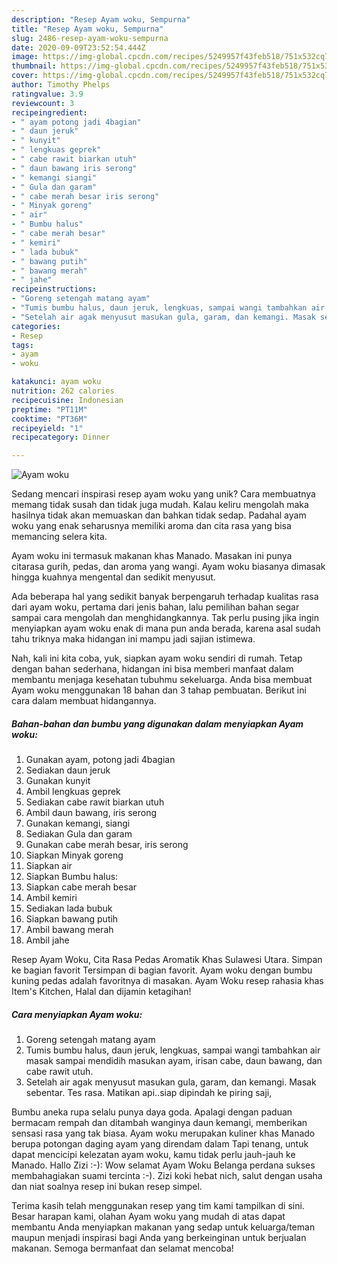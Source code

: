```yaml
---
description: "Resep Ayam woku, Sempurna"
title: "Resep Ayam woku, Sempurna"
slug: 2486-resep-ayam-woku-sempurna
date: 2020-09-09T23:52:54.444Z
image: https://img-global.cpcdn.com/recipes/5249957f43feb518/751x532cq70/ayam-woku-foto-resep-utama.jpg
thumbnail: https://img-global.cpcdn.com/recipes/5249957f43feb518/751x532cq70/ayam-woku-foto-resep-utama.jpg
cover: https://img-global.cpcdn.com/recipes/5249957f43feb518/751x532cq70/ayam-woku-foto-resep-utama.jpg
author: Timothy Phelps
ratingvalue: 3.9
reviewcount: 3
recipeingredient:
- " ayam potong jadi 4bagian"
- " daun jeruk"
- " kunyit"
- " lengkuas geprek"
- " cabe rawit biarkan utuh"
- " daun bawang iris serong"
- " kemangi siangi"
- " Gula dan garam"
- " cabe merah besar iris serong"
- " Minyak goreng"
- " air"
- " Bumbu halus"
- " cabe merah besar"
- " kemiri"
- " lada bubuk"
- " bawang putih"
- " bawang merah"
- " jahe"
recipeinstructions:
- "Goreng setengah matang ayam"
- "Tumis bumbu halus, daun jeruk, lengkuas, sampai wangi tambahkan air masak sampai mendidih masukan ayam, irisan cabe, daun bawang, dan cabe rawit utuh."
- "Setelah air agak menyusut masukan gula, garam, dan kemangi. Masak sebentar. Tes rasa. Matikan api..siap dipindah ke piring saji,"
categories:
- Resep
tags:
- ayam
- woku

katakunci: ayam woku 
nutrition: 262 calories
recipecuisine: Indonesian
preptime: "PT11M"
cooktime: "PT36M"
recipeyield: "1"
recipecategory: Dinner

---
```



![Ayam woku](https://img-global.cpcdn.com/recipes/5249957f43feb518/751x532cq70/ayam-woku-foto-resep-utama.jpg)

Sedang mencari inspirasi resep ayam woku yang unik? Cara membuatnya memang tidak susah dan tidak juga mudah. Kalau keliru mengolah maka hasilnya tidak akan memuaskan dan bahkan tidak sedap. Padahal ayam woku yang enak seharusnya memiliki aroma dan cita rasa yang bisa memancing selera kita.

Ayam woku ini termasuk makanan khas Manado. Masakan ini punya citarasa gurih, pedas, dan aroma yang wangi. Ayam woku biasanya dimasak hingga kuahnya mengental dan sedikit menyusut.

Ada beberapa hal yang sedikit banyak berpengaruh terhadap kualitas rasa dari ayam woku, pertama dari jenis bahan, lalu pemilihan bahan segar sampai cara mengolah dan menghidangkannya. Tak perlu pusing jika ingin menyiapkan ayam woku enak di mana pun anda berada, karena asal sudah tahu triknya maka hidangan ini mampu jadi sajian istimewa.


Nah, kali ini kita coba, yuk, siapkan ayam woku sendiri di rumah. Tetap dengan bahan sederhana, hidangan ini bisa memberi manfaat dalam membantu menjaga kesehatan tubuhmu sekeluarga. Anda bisa membuat Ayam woku menggunakan 18 bahan dan 3 tahap pembuatan. Berikut ini cara dalam membuat hidangannya.

<!--inarticleads1-->

##### Bahan-bahan dan bumbu yang digunakan dalam menyiapkan Ayam woku:

1. Gunakan  ayam, potong jadi 4bagian
1. Sediakan  daun jeruk
1. Gunakan  kunyit
1. Ambil  lengkuas geprek
1. Sediakan  cabe rawit biarkan utuh
1. Ambil  daun bawang, iris serong
1. Gunakan  kemangi, siangi
1. Sediakan  Gula dan garam
1. Gunakan  cabe merah besar, iris serong
1. Siapkan  Minyak goreng
1. Siapkan  air
1. Siapkan  Bumbu halus:
1. Siapkan  cabe merah besar
1. Ambil  kemiri
1. Sediakan  lada bubuk
1. Siapkan  bawang putih
1. Ambil  bawang merah
1. Ambil  jahe


Resep Ayam Woku, Cita Rasa Pedas Aromatik Khas Sulawesi Utara. Simpan ke bagian favorit Tersimpan di bagian favorit. Ayam woku dengan bumbu kuning pedas adalah favoritnya di masakan. Ayam Woku resep rahasia khas Item&#39;s Kitchen, Halal dan dijamin ketagihan! 

<!--inarticleads2-->

##### Cara menyiapkan Ayam woku:

1. Goreng setengah matang ayam
1. Tumis bumbu halus, daun jeruk, lengkuas, sampai wangi tambahkan air masak sampai mendidih masukan ayam, irisan cabe, daun bawang, dan cabe rawit utuh.
1. Setelah air agak menyusut masukan gula, garam, dan kemangi. Masak sebentar. Tes rasa. Matikan api..siap dipindah ke piring saji,


Bumbu aneka rupa selalu punya daya goda. Apalagi dengan paduan bermacam rempah dan ditambah wanginya daun kemangi, memberikan sensasi rasa yang tak biasa. Ayam woku merupakan kuliner khas Manado berupa potongan daging ayam yang direndam dalam Tapi tenang, untuk dapat mencicipi kelezatan ayam woku, kamu tidak perlu jauh-jauh ke Manado. Hallo Zizi :-): Wow selamat Ayam Woku Belanga perdana sukses membahagiakan suami tercinta :-). Zizi koki hebat nich, salut dengan usaha dan niat soalnya resep ini bukan resep simpel. 

Terima kasih telah menggunakan resep yang tim kami tampilkan di sini. Besar harapan kami, olahan Ayam woku yang mudah di atas dapat membantu Anda menyiapkan makanan yang sedap untuk keluarga/teman maupun menjadi inspirasi bagi Anda yang berkeinginan untuk berjualan makanan. Semoga bermanfaat dan selamat mencoba!
